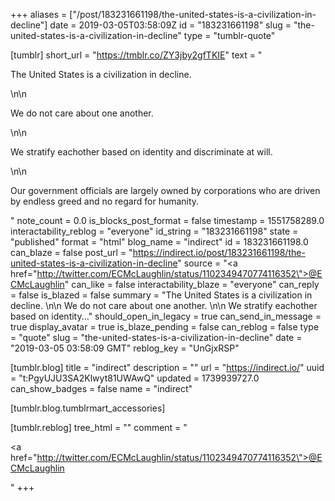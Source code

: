 +++
aliases = ["/post/183231661198/the-united-states-is-a-civilization-in-decline"]
date = 2019-03-05T03:58:09Z
id = "183231661198"
slug = "the-united-states-is-a-civilization-in-decline"
type = "tumblr-quote"

[tumblr]
short_url = "https://tmblr.co/ZY3jby2gfTKIE"
text = "<p>The United States is a civilization in decline. </p>\n\n<p>We do not care about one another. </p>\n\n<p>We stratify eachother based on identity and discriminate at will.</p>\n\n<p>Our government officials are largely owned by corporations who are driven by endless greed and no regard for humanity.</p>"
note_count = 0.0
is_blocks_post_format = false
timestamp = 1551758289.0
interactability_reblog = "everyone"
id_string = "183231661198"
state = "published"
format = "html"
blog_name = "indirect"
id = 183231661198.0
can_blaze = false
post_url = "https://indirect.io/post/183231661198/the-united-states-is-a-civilization-in-decline"
source = "<a href=\"http://twitter.com/ECMcLaughlin/status/1102349470774116352\">@ECMcLaughlin</a>"
can_like = false
interactability_blaze = "everyone"
can_reply = false
is_blazed = false
summary = "The United States is a civilization in decline. \n\n We do not care about one another. \n\n We stratify eachother based on identity..."
should_open_in_legacy = true
can_send_in_message = true
display_avatar = true
is_blaze_pending = false
can_reblog = false
type = "quote"
slug = "the-united-states-is-a-civilization-in-decline"
date = "2019-03-05 03:58:09 GMT"
reblog_key = "UnGjxRSP"

[tumblr.blog]
title = "indirect"
description = ""
url = "https://indirect.io/"
uuid = "t:PgyUJU3SA2Klwyt81UWAwQ"
updated = 1739939727.0
can_show_badges = false
name = "indirect"

[tumblr.blog.tumblrmart_accessories]

[tumblr.reblog]
tree_html = ""
comment = "<p><a href=\"http://twitter.com/ECMcLaughlin/status/1102349470774116352\">@ECMcLaughlin</a></p>"
+++
